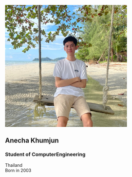<img src="Mypicture.jpg" width="400" height="400">

## Anecha Khumjun
### Student of ComputerEngineering 
Thailand </br>
Born in 2003


